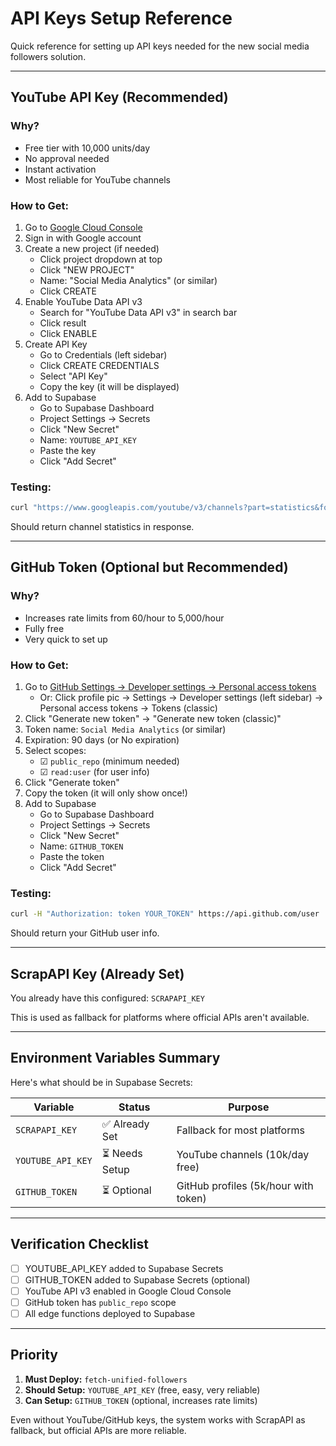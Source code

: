 # API Keys Setup Reference

Quick reference for setting up API keys needed for the new social media followers solution.

---

## YouTube API Key (Recommended)

### Why?
- Free tier with 10,000 units/day
- No approval needed
- Instant activation
- Most reliable for YouTube channels

### How to Get:

1. Go to [Google Cloud Console](https://console.cloud.google.com/)
2. Sign in with Google account
3. Create a new project (if needed)
   - Click project dropdown at top
   - Click "NEW PROJECT"
   - Name: "Social Media Analytics" (or similar)
   - Click CREATE
4. Enable YouTube Data API v3
   - Search for "YouTube Data API v3" in search bar
   - Click result
   - Click ENABLE
5. Create API Key
   - Go to Credentials (left sidebar)
   - Click CREATE CREDENTIALS
   - Select "API Key"
   - Copy the key (it will be displayed)
6. Add to Supabase
   - Go to Supabase Dashboard
   - Project Settings → Secrets
   - Click "New Secret"
   - Name: `YOUTUBE_API_KEY`
   - Paste the key
   - Click "Add Secret"

### Testing:
```bash
curl "https://www.googleapis.com/youtube/v3/channels?part=statistics&forUsername=YouTube&key=YOUR_KEY"
```

Should return channel statistics in response.

---

## GitHub Token (Optional but Recommended)

### Why?
- Increases rate limits from 60/hour to 5,000/hour
- Fully free
- Very quick to set up

### How to Get:

1. Go to [GitHub Settings → Developer settings → Personal access tokens](https://github.com/settings/tokens)
   - Or: Click profile pic → Settings → Developer settings (left sidebar) → Personal access tokens → Tokens (classic)
2. Click "Generate new token" → "Generate new token (classic)"
3. Token name: `Social Media Analytics` (or similar)
4. Expiration: 90 days (or No expiration)
5. Select scopes:
   - ☑ `public_repo` (minimum needed)
   - ☑ `read:user` (for user info)
6. Click "Generate token"
7. Copy the token (it will only show once!)
8. Add to Supabase
   - Go to Supabase Dashboard
   - Project Settings → Secrets
   - Click "New Secret"
   - Name: `GITHUB_TOKEN`
   - Paste the token
   - Click "Add Secret"

### Testing:
```bash
curl -H "Authorization: token YOUR_TOKEN" https://api.github.com/user
```

Should return your GitHub user info.

---

## ScrapAPI Key (Already Set)

You already have this configured: `SCRAPAPI_KEY`

This is used as fallback for platforms where official APIs aren't available.

---

## Environment Variables Summary

Here's what should be in Supabase Secrets:

| Variable | Status | Purpose |
|----------|--------|---------|
| `SCRAPAPI_KEY` | ✅ Already Set | Fallback for most platforms |
| `YOUTUBE_API_KEY` | ⏳ Needs Setup | YouTube channels (10k/day free) |
| `GITHUB_TOKEN` | ⏳ Optional | GitHub profiles (5k/hour with token) |

---

## Verification Checklist

- [ ] YOUTUBE_API_KEY added to Supabase Secrets
- [ ] GITHUB_TOKEN added to Supabase Secrets (optional)
- [ ] YouTube API v3 enabled in Google Cloud Console
- [ ] GitHub token has `public_repo` scope
- [ ] All edge functions deployed to Supabase

---

## Priority

1. **Must Deploy:** `fetch-unified-followers`
2. **Should Setup:** `YOUTUBE_API_KEY` (free, easy, very reliable)
3. **Can Setup:** `GITHUB_TOKEN` (optional, increases rate limits)

Even without YouTube/GitHub keys, the system works with ScrapAPI as fallback, but official APIs are more reliable.
